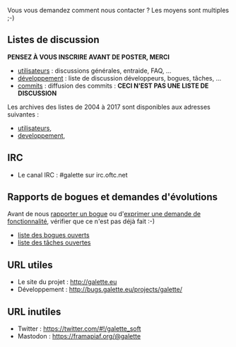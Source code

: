 <p>Vous vous demandez comment nous contacter ? Les moyens sont multiples ;-)</p>


<p><a id="mailing_lists"></a></p>


## Listes de discussion


<p><strong>PENSEZ À VOUS INSCRIRE AVANT DE POSTER, MERCI</strong></p>

<ul>
<li><a href="https://listengine.tuxfamily.org/lists.galette.eu/users/">utilisateurs</a> : discussions générales, entraide, FAQ, ...</li>
<li><a href="https://listengine.tuxfamily.org/lists.galette.eu/devel/">développement</a> : liste de discussion développeurs, bogues, tâches, ...</li>
<li><a href="https://listengine.tuxfamily.org/lists.galette.eu/commits/">commits</a> : diffusion des commits : <strong>CECI N'EST PAS UNE LISTE DE DISCUSSION</strong></li>
</ul>


<p>Les archives des listes de 2004 à 2017 sont disponibles aux adresses suivantes :</p>
<ul>
<li><a href="http://download.tuxfamily.org/galette/listes-galette/mail.gna.org/assets/images/galette-discussion/index.html">utilisateurs</a>,</li>
<li><a href="http://download.tuxfamily.org/galette/listes-galette/mail.gna.org/assets/images/galette-devel/index.html">developpement</a>,</li>
</ul>


<p><a id="irc"></a></p>


## IRC
<ul>
<li>Le canal IRC : #galette sur irc.oftc.net</li>
</ul>


## Rapports de bogues et demandes d'évolutions


<p>Avant de nous <a href="http://bugs.galette.eu/projects/galette">rapporter un bogue</a> ou d'<a href="http://bugs.galette.eu/projects/galette/">exprimer une demande de fonctionnalité</a>, vérifier que ce n'est pas déjà fait :-)</p>

<ul>
<li><a href="http://bugs.galette.eu/projects/galette/issues?query_id=2">liste des bogues ouverts</a></li>
<li><a href="http://bugs.galette.eu/projects/galette/issues?query_id=3">liste des tâches ouvertes</a></li>
</ul>


## URL utiles

<ul>
<li>Le site du projet : <a href="http://galette.eu">http://galette.eu</a></li>
<li>Développement : <a href="http://bugs.galette.eu/projects/galette/">http://bugs.galette.eu/projects/galette/</a></li>
</ul>


## URL inutiles

<ul>
<li>Twitter : <a href="https://twitter.com/#!/galette_soft" title="https://twitter.com/#!/galette_soft">https://twitter.com/#!/galette_soft</a></li>
<li>Mastodon : <a href="https://framapiaf.org/@galette" title="https://framapiaf.org/@galette">https://framapiaf.org/@galette</a></li>
</ul>
